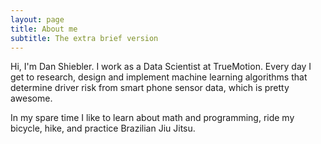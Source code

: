 ```yaml
---
layout: page
title: About me
subtitle: The extra brief version
---
```


Hi, I'm Dan Shiebler. I work as a Data Scientist at TrueMotion. Every day I get to research, design and implement machine learning algorithms that determine driver risk from smart phone sensor data, which is pretty awesome. 

In my spare time I like to learn about math and programming, ride my bicycle, hike, and practice Brazilian Jiu Jitsu. 